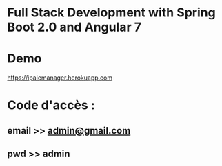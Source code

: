 # Full Stack Development with Spring Boot 2.0 and Angular 7
# Demo
https://ipaiemanager.herokuapp.com
# Code d'accès :
## email >> admin@gmail.com
## pwd >> admin
